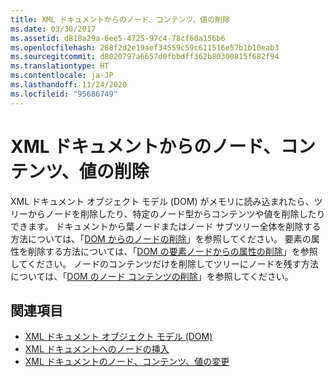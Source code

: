 ```yaml
---
title: XML ドキュメントからのノード、コンテンツ、値の削除
ms.date: 03/30/2017
ms.assetid: d818a29a-6ee5-4725-97c4-78cf60a156b6
ms.openlocfilehash: 288f2d2e19aef34559c59c611516e57b1b10eab3
ms.sourcegitcommit: d8020797a6657d0fbbdff362b80300815f682f94
ms.translationtype: HT
ms.contentlocale: ja-JP
ms.lasthandoff: 11/24/2020
ms.locfileid: "95686749"
---
```

# <a name="removing-nodes-content-and-values-from-an-xml-document"></a>XML ドキュメントからのノード、コンテンツ、値の削除

XML ドキュメント オブジェクト モデル (DOM) がメモリに読み込まれたら、ツリーからノードを削除したり、特定のノード型からコンテンツや値を削除したりできます。 ドキュメントから葉ノードまたはノード サブツリー全体を削除する方法については、「[DOM からのノードの削除](removing-nodes-from-the-dom.md)」を参照してください。 要素の属性を削除する方法については、「[DOM の要素ノードからの属性の削除](removing-attributes-from-an-element-node-in-the-dom.md)」を参照してください。 ノードのコンテンツだけを削除してツリーにノードを残す方法については、「[DOM のノード コンテンツの削除](removing-node-content-in-the-dom.md)」を参照してください。  
  
## <a name="see-also"></a>関連項目

- [XML ドキュメント オブジェクト モデル (DOM)](xml-document-object-model-dom.md)
- [XML ドキュメントへのノードの挿入](inserting-nodes-into-an-xml-document.md)
- [XML ドキュメントのノード、コンテンツ、値の変更](modifying-nodes-content-and-values-in-an-xml-document.md)
